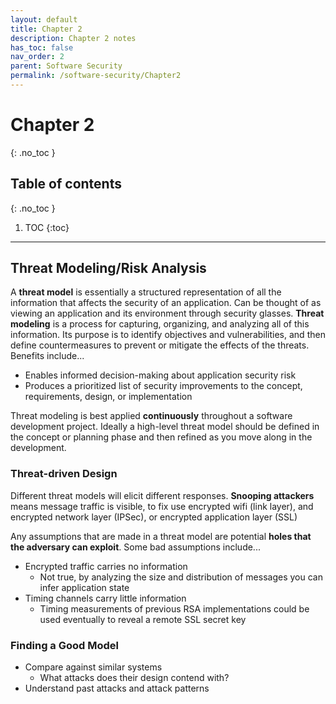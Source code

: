 ```yaml
---
layout: default
title: Chapter 2
description: Chapter 2 notes
has_toc: false
nav_order: 2
parent: Software Security
permalink: /software-security/Chapter2
---
```

# Chapter 2
{: .no_toc }

## Table of contents
{: .no_toc }

1. TOC
{:toc}

---

## Threat Modeling/Risk Analysis
A __threat model__ is essentially a structured representation of all the information that affects the security of an application. Can be thought of as viewing an application and its environment through security glasses. __Threat modeling__ is a process for capturing, organizing, and analyzing all of this information. Its purpose is to identify objectives and vulnerabilities, and then define countermeasures to prevent or mitigate the effects of the threats. Benefits include...
- Enables informed decision-making about application security risk
- Produces a prioritized list of security improvements to the concept, requirements, design, or implementation

Threat modeling is best applied __continuously__ throughout a software development project. Ideally a high-level threat model should be defined in the concept or planning phase and then refined as you move along in the development.

### Threat-driven Design
Different threat models will elicit different responses. __Snooping attackers__ means message traffic is visible, to fix use encrypted wifi (link layer), and encrypted network layer (IPSec), or encrypted application layer (SSL)

Any assumptions that are made in a threat model are potential __holes that the adversary can exploit__. Some bad assumptions include...
- Encrypted traffic carries no information
  - Not true, by analyzing the size and distribution of messages you can infer application state
- Timing channels carry little information
  - Timing measurements of previous RSA implementations could be used eventually to reveal a remote SSL secret key

### Finding a Good Model
- Compare against similar systems
  - What attacks does their design contend with?
- Understand past attacks and attack patterns

